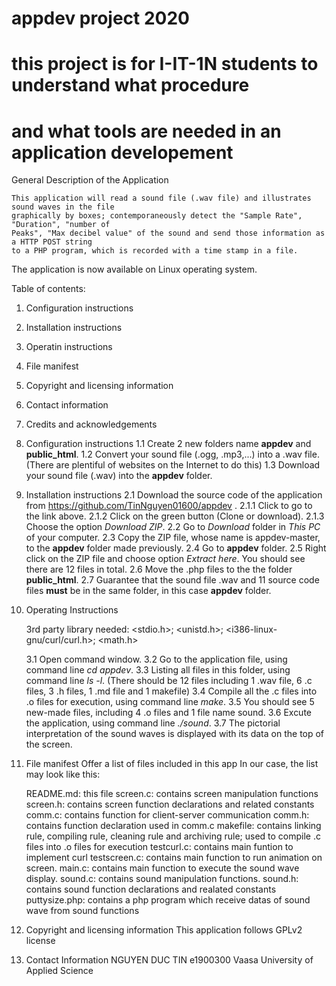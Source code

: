 # appdev project 2020
# this project is for I-IT-1N students to understand what procedure
# and what tools are needed in an application developement

General Description of the Application

	This application will read a sound file (.wav file) and illustrates sound waves in the file 
	graphically by boxes; contemporaneously detect the "Sample Rate", "Duration", "number of
	Peaks", "Max decibel value" of the sound and send those information as a HTTP POST string 
	to a PHP program, which is recorded with a time stamp in a file.

The application is now available on Linux operating system.

Table of contents:
1. Configuration instructions
2. Installation instructions
3. Operatin instructions
4. File manifest
5. Copyright and licensing information
6. Contact information
7. Credits and acknowledgements


1. Configuration instructions
	1.1 Create 2 new folders name **appdev** and **public_html**.
	1.2 Convert your sound file (.ogg, .mp3,...) into a .wav file.
		(There are plentiful of websites on the Internet to do this)
	1.3 Download your sound file (.wav) into the **appdev** folder. 

2. Installation instructions
	2.1 Download the source code of the application from https://github.com/TinNguyen01600/appdev .
		2.1.1 Click to go to the link above.
		2.1.2 Click on the green button (Clone or download).
		2.1.3 Choose the option *Download ZIP*.
	2.2 Go to *Download* folder in *This PC* of your computer.
	2.3 Copy the ZIP file, whose name is appdev-master, to the **appdev** folder made previously.
	2.4 Go to **appdev** folder.
	2.5 Right click on the ZIP file and choose option *Extract here*.
		You should see there are 12 files in total.
	2.6 Move the .php files to the the folder **public_html**.
	2.7 Guarantee that the sound file .wav and 11 source code files **must** be in the same folder,
		in this case **appdev** folder.

3. Operating Instructions
	
	3rd party library needed: <stdio.h>; <unistd.h>; <i386-linux-gnu/curl/curl.h>; <math.h>
	
	3.1 Open command window.
	3.2 Go to the application file, using command line *cd appdev*.
	3.3 Listing all files in this folder, using command line *ls -l*.
		(There should be 12 files including 1 .wav file, 6 .c files, 3 .h files, 1 .md file and 1 makefile)
	3.4 Compile all the .c files into .o files for execution, using command line *make*.
	3.5 You should see 5 new-made files, including 4 .o files and 1 file name sound.
	3.6 Excute the application, using command line *./sound*.
	3.7 The pictorial interpretation of the sound waves is displayed with its data on the top of the screen.
4. File manifest
	Offer a list of files included in this app 
	In our case, the list may look like this:

	README.md:		this file
	screen.c:		contains screen manipulation functions
	screen.h:		contains screen function declarations and related constants
	comm.c:			contains function for client-server communication
	comm.h:			contains function declaration used in comm.c
	makefile:		contains linking rule, compiling rule, cleaning rule and archiving rule; 
					used to compile .c files into .o files for execution 
	testcurl.c:		contains main funtion to implement curl
	testscreen.c:	contains main function to run animation on screen.
	main.c:			contains main function to execute the sound wave display.
	sound.c:		contains sound manipulation functions.
	sound.h:		contains sound function declarations and realated constants
	puttysize.php:	contains a php program which receive datas of sound wave from sound functions

5. Copyright and licensing information
	This application follows GPLv2 license 
6. Contact Information
	NGUYEN DUC TIN e1900300
	Vaasa University of Applied Science

